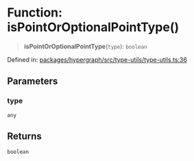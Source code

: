 # Function: isPointOrOptionalPointType()

> **isPointOrOptionalPointType**(`type`): `boolean`

Defined in: [packages/hypergraph/src/type-utils/type-utils.ts:36](https://github.com/hashirpm/hypergraph/blob/ab4ea1cdb9430798142e0d735aac9d31c2cf0ae0/packages/hypergraph/src/type-utils/type-utils.ts#L36)

## Parameters

### type

`any`

## Returns

`boolean`
